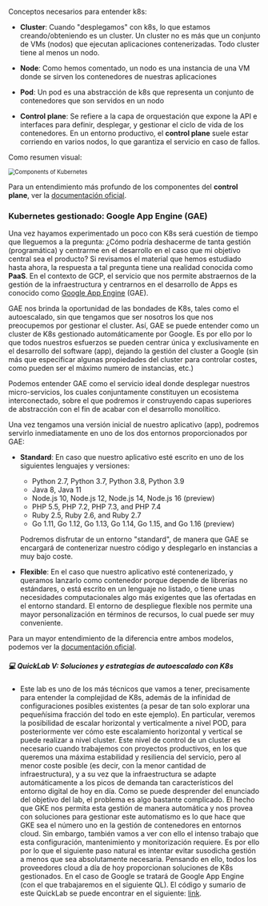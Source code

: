 Conceptos necesarios para entender k8s:

* **Cluster**: Cuando "desplegamos" con k8s, lo que estamos creando/obteniendo es un cluster. Un cluster no es más que un conjunto de VMs (nodos) que ejecutan aplicaciones contenerizadas. Todo cluster tiene al menos un nodo.

* **Node**: Como hemos comentado, un nodo es una instancia de una VM donde se sirven los contenedores de nuestras aplicaciones
* **Pod**: Un pod es una abstracción de k8s que representa un conjunto de contenedores que son servidos en un nodo
* **Control plane**: Se refiere a la capa de orquestación que expone la API e interfaces para definir, desplegar, y gestionar el ciclo de vida de los contenedores. En un entorno productivo, el **control plane** suele estar corriendo en varios nodos, lo que garantiza el servicio en caso de fallos.

Como resumen visual:

<img src="https://d33wubrfki0l68.cloudfront.net/2475489eaf20163ec0f54ddc1d92aa8d4c87c96b/e7c81/images/docs/components-of-kubernetes.svg" alt="Components of Kubernetes" style="zoom:80%;" />

Para un entendimiento más profundo de los componentes del **control plane**, ver la [documentación oficial](https://kubernetes.io/es/docs/concepts/overview/components/).

### Kubernetes gestionado: Google App Engine (GAE)

Una vez hayamos experimentado un poco con K8s será cuestión de tiempo que lleguemos a la pregunta: ¿Cómo podría deshacerme de tanta gestión (programática) y centrarme en el desarrollo en el caso que mi objetivo central sea el producto? Si revisamos el material que hemos estudiado hasta ahora, la respuesta a tal pregunta tiene una realidad conocida como **PaaS**. En el contexto de GCP, el servicio que nos permite abstraernos de la gestión de la infraestructura y centrarnos en el desarrollo de Apps es conocido como [Google App Engine](https://cloud.google.com/appengine/docs/standard/python3/an-overview-of-app-engine) (GAE).

GAE nos brinda la oportunidad de las bondades de K8s, tales como el autoescalado, sin que tengamos que ser nosotros los que nos preocupemos por gestionar el cluster. Así, GAE se puede entender como un cluster de K8s gestionado automáticamente por Google. Es por ello por lo que todos nuestros esfuerzos se pueden centrar única y exclusivamente en el desarrollo del software (app), dejando la gestión del cluster a Google (sin más que especificar algunas propiedades del cluster para controlar costes, como pueden ser el máximo numero de instancias, etc.)

Podemos entender GAE como el servicio ideal donde desplegar nuestros micro-servicios, los cuales conjuntamente constituyen un ecosistema interconectado, sobre el que podremos ir construyendo capas superiores de abstracción con el fin de acabar con el desarrollo monolítico. 

Una vez tengamos una versión inicial de nuestro aplicativo (app), podremos servirlo inmediatamente en uno de los dos entornos proporcionados por GAE:

* **Standard**: En caso que nuestro aplicativo esté escrito en uno de los siguientes lenguajes y versiones:

  * Python 2.7, Python 3.7, Python 3.8, Python 3.9
  * Java 8, Java 11
  * Node.js 10, Node.js 12, Node.js 14, Node.js 16 (preview)
  * PHP 5.5, PHP 7.2, PHP 7.3, and PHP 7.4
  * Ruby 2.5, Ruby 2.6, and Ruby 2.7
  * Go 1.11, Go 1.12, Go 1.13, Go 1.14, Go 1.15, and Go 1.16 (preview)

  Podremos disfrutar de un entorno "standard", de manera que GAE se encargará de contenerizar nuestro código y desplegarlo en instancias a muy bajo coste. 

* **Flexible**: En el caso que nuestro aplicativo esté contenerizado, y queramos lanzarlo como contenedor porque depende de librerías no estándares, o está escrito en un lenguaje no listado, o tiene unas necesidades computacionales algo más exigentes que las ofertadas en el entorno standard. El entorno de despliegue flexible nos permite una mayor personalización en términos de recursos, lo cual puede ser muy conveniente.

Para un mayor entendimiento de la diferencia entre ambos modelos, podemos ver la [documentación oficial](https://cloud.google.com/appengine/docs/the-appengine-environments).



##### 💻 QuickLab V: Soluciones y estrategias de autoescalado con K8s

* Este lab es uno de los más técnicos que vamos a tener, precisamente para entender la complejidad de K8s, además de la infinidad de configuraciones posibles existentes (a pesar de tan solo explorar una pequeñísima fracción del todo en este ejemplo). En particular, veremos la posibilidad de escalar horizontal y verticalmente a nivel POD, para posteriormente ver cómo este escalamiento horizontal y vertical se puede realizar a nivel cluster. Este nivel de control de un cluster es necesario cuando trabajemos con proyectos productivos, en los que queremos una máxima estabilidad y resiliencia del servicio, pero al menor coste posible (es decir, con la menor cantidad de infraestructura), y a su vez que la infraestructura se adapte automáticamente a los picos de demanda tan característicos del entorno digital de hoy en día. Como se puede desprender del enunciado del objetivo del lab, el problema es algo bastante complicado. El hecho que GKE nos permita esta gestión de manera automática y nos provea con soluciones para gestionar este automatismo es lo que hace que GKE sea el número uno en la gestión de contenedores en entornos cloud. Sin embargo, también vamos a ver con ello el intenso trabajo que esta configuración, mantenimiento y monitorización requiere. Es por ello por lo que el siguiente paso natural es intentar evitar susodicha gestión a menos que sea absolutamente necesaria. Pensando en ello, todos los proveedores cloud a día de hoy proporcionan soluciones de K8s gestionados. En el caso de Google se tratará de Google App Engine (con el que trabajaremos en el siguiente QL). El código y sumario de este QuickLab se puede encontrar en el siguiente: [link](**PENDING**). 



